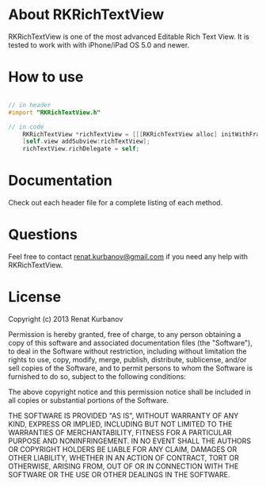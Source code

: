 # About RKRichTextView
RKRichTextView is one of the most advanced Editable Rich Text View.
It is tested to work with with iPhone/iPad OS 5.0 and newer.

# How to use

``` objective-c

// in header
#import "RKRichTextView.h"

// in code
	RKRichTextView *richTextView = [[[RKRichTextView alloc] initWithFrame:CGRectMake(20, 100, self.view.frame.size.width-40, 200)] autorelease];
	[self.view addSubview:richTextView];
	richTextView.richDelegate = self;
```

# Documentation
Check out each header file for a complete listing of each method.

# Questions
Feel free to contact renat.kurbanov@gmail.com if you need any help with RKRichTextView.

# License
Copyright (c) 2013 Renat Kurbanov

Permission is hereby granted, free of charge, to any person obtaining a copy
of this software and associated documentation files (the "Software"), to deal
in the Software without restriction, including without limitation the rights
to use, copy, modify, merge, publish, distribute, sublicense, and/or sell
copies of the Software, and to permit persons to whom the Software is
furnished to do so, subject to the following conditions:

The above copyright notice and this permission notice shall be included in
all copies or substantial portions of the Software.

THE SOFTWARE IS PROVIDED "AS IS", WITHOUT WARRANTY OF ANY KIND, EXPRESS OR
IMPLIED, INCLUDING BUT NOT LIMITED TO THE WARRANTIES OF MERCHANTABILITY,
FITNESS FOR A PARTICULAR PURPOSE AND NONINFRINGEMENT. IN NO EVENT SHALL THE
AUTHORS OR COPYRIGHT HOLDERS BE LIABLE FOR ANY CLAIM, DAMAGES OR OTHER
LIABILITY, WHETHER IN AN ACTION OF CONTRACT, TORT OR OTHERWISE, ARISING FROM,
OUT OF OR IN CONNECTION WITH THE SOFTWARE OR THE USE OR OTHER DEALINGS IN
THE SOFTWARE.
